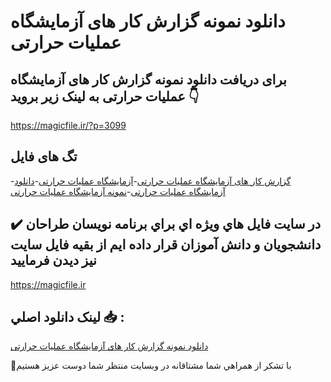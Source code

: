 # دانلود نمونه گزارش کار های آزمایشگاه عملیات حرارتی

## برای دریافت دانلود نمونه گزارش کار های آزمایشگاه عملیات حرارتی به لینک زیر بروید 👇

https://magicfile.ir/?p=3099

## تگ های فایل

-[گزارش کار های آزمایشگاه عملیات حرارتی](https://magicfile.ir/product/%d9%86%d9%85%d9%88%d9%86%d9%87%da%af%d8%b2%d8%a7%d8%b1%d8%b4-%da%a9%d8%a7%d8%b1-%d9%87%d8%a7%db%8c-%d8%a2%d8%b2%d9%85%d8%a7%db%8c%d8%b4%da%af%d8%a7%d9%87-%d8%b9%d9%85%d9%84%db%8c%d8%a7%d8%aa-%d8%ad%d8%b1%d8%a7%d8%b1%d8%aa%db%8c/)-[آزمایشگاه عملیات حرارتی](https://magicfile.ir/product/%d9%86%d9%85%d9%88%d9%86%d9%87%da%af%d8%b2%d8%a7%d8%b1%d8%b4-%da%a9%d8%a7%d8%b1-%d9%87%d8%a7%db%8c-%d8%a2%d8%b2%d9%85%d8%a7%db%8c%d8%b4%da%af%d8%a7%d9%87-%d8%b9%d9%85%d9%84%db%8c%d8%a7%d8%aa-%d8%ad%d8%b1%d8%a7%d8%b1%d8%aa%db%8c/)-[دانلود آزمایشگاه عملیات حرارتی](https://magicfile.ir/product/%d9%86%d9%85%d9%88%d9%86%d9%87%da%af%d8%b2%d8%a7%d8%b1%d8%b4-%da%a9%d8%a7%d8%b1-%d9%87%d8%a7%db%8c-%d8%a2%d8%b2%d9%85%d8%a7%db%8c%d8%b4%da%af%d8%a7%d9%87-%d8%b9%d9%85%d9%84%db%8c%d8%a7%d8%aa-%d8%ad%d8%b1%d8%a7%d8%b1%d8%aa%db%8c/)-[نمونه آزمایشگاه عملیات حرارتی](https://magicfile.ir/product/%d9%86%d9%85%d9%88%d9%86%d9%87%da%af%d8%b2%d8%a7%d8%b1%d8%b4-%da%a9%d8%a7%d8%b1-%d9%87%d8%a7%db%8c-%d8%a2%d8%b2%d9%85%d8%a7%db%8c%d8%b4%da%af%d8%a7%d9%87-%d8%b9%d9%85%d9%84%db%8c%d8%a7%d8%aa-%d8%ad%d8%b1%d8%a7%d8%b1%d8%aa%db%8c/)

## ✔️ در سايت فايل هاي ويژه اي براي برنامه نويسان طراحان دانشجويان و دانش آموزان قرار داده ايم از بقيه فايل سايت نيز ديدن فرماييد

https://magicfile.ir


## لينک دانلود اصلي 📥 :

[دانلود نمونه گزارش کار های آزمایشگاه عملیات حرارتی](https://magicfile.ir/product/%d9%86%d9%85%d9%88%d9%86%d9%87%da%af%d8%b2%d8%a7%d8%b1%d8%b4-%da%a9%d8%a7%d8%b1-%d9%87%d8%a7%db%8c-%d8%a2%d8%b2%d9%85%d8%a7%db%8c%d8%b4%da%af%d8%a7%d9%87-%d8%b9%d9%85%d9%84%db%8c%d8%a7%d8%aa-%d8%ad%d8%b1%d8%a7%d8%b1%d8%aa%db%8c/) 


🙏با تشکر از همراهي شما مشتاقانه در وبسایت منتظر شما دوست عزیز هستیم

